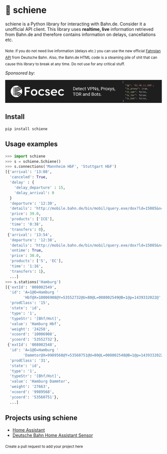 # 🚆 schiene
schiene is a Python library for interacting with Bahn.de. Consider it a unofficial API client. This library uses **realtime,  live** information retrieved from Bahn.de and therefore contains information on delays, cancellations etc.

<sub>Note: if you do not need live information (delays etc.) you can use the new official [Fahrplan API](https://data.deutschebahn.com/dataset/api-fahrplan.html) from Deutsche Bahn. Also, the Bahn.de HTML code is a steaming pile of shit that can cause this library to break at any time. Do not use for any critical stuff.</sub>

*Sponsored by:*

[![VPN Detection](focsec.png)](https://focsec.com)


## Install

```
pip install schiene
```

## Usage examples
```python
>>> import schiene
>>> s = schiene.Schiene()
>>> s.connections('Mannheim HbF', 'Stuttgart HbF')
[{'arrival': '13:08',
  'canceled': True,
  'delay' : {
    'delay_departure' : 15,
    'delay_arrival': 0
  }
  'departure': '12:30',
  'details': 'http://mobile.bahn.de/bin/mobil/query.exe/dox?ld=15085&n=1&i=or.0179785.1439546366&rt=1&use_realtime_filter=1&co=C0-1&vca&HWAI=CONNECTION$C0-1!details=opened!&',
  'price': 39.0,
  'products': ['ICE'],
  'time': '0:38',
  'transfers': 0},
 {'arrival': '13:54',
  'departure': '12:38',
  'details': 'http://mobile.bahn.de/bin/mobil/query.exe/dox?ld=15085&n=1&i=or.0179785.1439546366&rt=1&use_realtime_filter=1&co=C0-2&vca&HWAI=CONNECTION$C0-2!details=opened!&',
  'ontime': True,
  'price': 30.0,
  'products': ['S', 'EC'],
  'time': '1:16',
  'transfers': 1},
  ...]
>>> s.stations('Hamburg')
[{'extId': '008002549',
  'id': 'A=1@O=Hamburg '
        'Hbf@X=10006908@Y=53552732@U=80@L=008002549@B=1@p=1439332022@',
  'prodClass': '15',
  'state': 'id',
  'type': '1',
  'typeStr': '[Bhf/Hst]',
  'value': 'Hamburg Hbf',
  'weight': '24258',
  'xcoord': '10006908',
  'ycoord': '53552732'},
 {'extId': '008002548',
  'id': 'A=1@O=Hamburg '
        'Dammtor@X=9989568@Y=53560751@U=80@L=008002548@B=1@p=1439332022@',
  'prodClass': '31',
  'state': 'id',
  'type': '1',
  'typeStr': '[Bhf/Hst]',
  'value': 'Hamburg Dammtor',
  'weight': '27663',
  'xcoord': '9989568',
  'ycoord': '53560751'},
  ...]
```

## Projects using schiene

* [Home Assistant](https://github.com/home-assistant/home-assistant)
* [Deutsche Bahn Home Assistant Sensor](https://github.com/FaserF/ha-deutschebahn)

<sub>Create a pull request to add your project here</sub>

